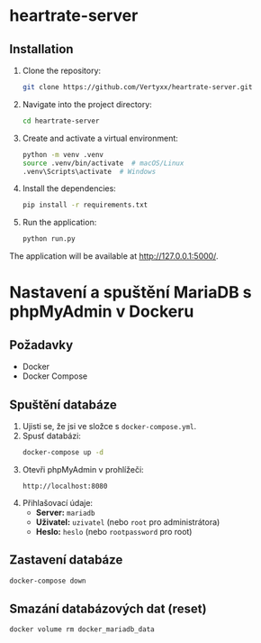 # heartrate-server

## Installation

1. Clone the repository:
    ```bash
    git clone https://github.com/Vertyxx/heartrate-server.git
    ```

2. Navigate into the project directory:
    ```bash
    cd heartrate-server
    ```

3. Create and activate a virtual environment:
    ```bash
    python -m venv .venv
    source .venv/bin/activate  # macOS/Linux
    .venv\Scripts\activate  # Windows
    ```

4. Install the dependencies:
    ```bash
    pip install -r requirements.txt
    ```

5. Run the application:
    ```bash
    python run.py
    ```

The application will be available at http://127.0.0.1:5000/.

# Nastavení a spuštění MariaDB s phpMyAdmin v Dockeru

## Požadavky
- Docker
- Docker Compose

## Spuštění databáze
1. Ujisti se, že jsi ve složce s `docker-compose.yml`.
2. Spusť databázi:
   ```sh
   docker-compose up -d
   ```
3. Otevři phpMyAdmin v prohlížeči:
   ```
   http://localhost:8080
   ```
4. Přihlašovací údaje:
   - **Server:** `mariadb`
   - **Uživatel:** `uzivatel` (nebo `root` pro administrátora)
   - **Heslo:** `heslo` (nebo `rootpassword` pro root)

## Zastavení databáze
```sh
docker-compose down
```

## Smazání databázových dat (reset)
```sh
docker volume rm docker_mariadb_data
```


